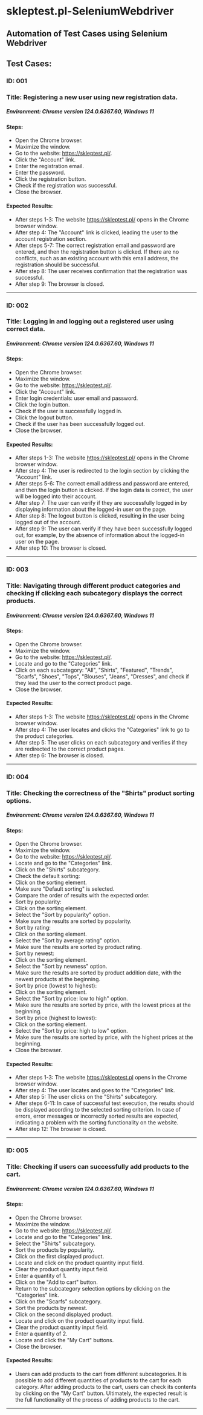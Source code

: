 # skleptest.pl-SeleniumWebdriver
## Automation of Test Cases using Selenium Webdriver

## Test Cases:


### ID: 001
### Title: Registering a new user using new registration data.

##### Environment: Chrome version 124.0.6367.60, Windows 11

#### Steps:
* Open the Chrome browser.
* Maximize the window.
* Go to the website: https://skleptest.pl/.
* Click the "Account" link.
* Enter the registration email.
* Enter the password.
* Click the registration button.
* Check if the registration was successful.
* Close the browser.

#### Expected Results:
* After steps 1-3: The website https://skleptest.pl/ opens in the Chrome browser window.
* After step 4: The "Account" link is clicked, leading the user to the account registration section.
* After steps 5-7: The correct registration email and password are entered, and then the registration button is clicked. If there are no conflicts, such as an existing account with this email address, the registration should be successful.
* After step 8: The user receives confirmation that the registration was successful.
* After step 9: The browser is closed.
---


### ID: 002
### Title: Logging in and logging out a registered user using correct data.

##### Environment: Chrome version 124.0.6367.60, Windows 11

#### Steps:
* Open the Chrome browser.
* Maximize the window.
* Go to the website: https://skleptest.pl/.
* Click the "Account" link.
* Enter login credentials: user email and password.
* Click the login button.
* Check if the user is successfully logged in.
* Click the logout button.
* Check if the user has been successfully logged out.
* Close the browser.

#### Expected Results:
* After steps 1-3: The website https://skleptest.pl/ opens in the Chrome browser window.
* After step 4: The user is redirected to the login section by clicking the "Account" link.
* After steps 5-6: The correct email address and password are entered, and then the login button is clicked. If the login data is correct, the user will be logged into their account.
* After step 7: The user can verify if they are successfully logged in by displaying information about the logged-in user on the page.
* After step 8: The logout button is clicked, resulting in the user being logged out of the account.
* After step 9: The user can verify if they have been successfully logged out, for example, by the absence of information about the logged-in user on the page.
* After step 10: The browser is closed.
---


### ID: 003
### Title: Navigating through different product categories and checking if clicking each subcategory displays the correct products.

##### Environment: Chrome version 124.0.6367.60, Windows 11

#### Steps:
* Open the Chrome browser.
* Maximize the window.
* Go to the website: https://skleptest.pl/.
* Locate and go to the "Categories" link.
* Click on each subcategory: "All", "Shirts", "Featured", "Trends", "Scarfs", "Shoes", "Tops", "Blouses", "Jeans", "Dresses", and check if they lead the user to the correct product page.
* Close the browser.

#### Expected Results:
* After steps 1-3: The website https://skleptest.pl/ opens in the Chrome browser window.
* After step 4: The user locates and clicks the "Categories" link to go to the product categories.
* After step 5: The user clicks on each subcategory and verifies if they are redirected to the correct product pages.
* After step 6: The browser is closed.
---


### ID: 004
### Title: Checking the correctness of the "Shirts" product sorting options.

##### Environment: Chrome version 124.0.6367.60, Windows 11

#### Steps:
* Open the Chrome browser.
* Maximize the window.
* Go to the website: https://skleptest.pl/.
* Locate and go to the "Categories" link.
* Click on the "Shirts" subcategory.
* Check the default sorting:
* Click on the sorting element.
* Make sure "Default sorting" is selected.
* Compare the order of results with the expected order.
* Sort by popularity:
* Click on the sorting element.
* Select the "Sort by popularity" option.
* Make sure the results are sorted by popularity.
* Sort by rating:
* Click on the sorting element.
* Select the "Sort by average rating" option.
* Make sure the results are sorted by product rating.
* Sort by newest:
* Click on the sorting element.
* Select the "Sort by newness" option.
* Make sure the results are sorted by product addition date, with the newest products at the beginning.
* Sort by price (lowest to highest):
* Click on the sorting element.
* Select the "Sort by price: low to high" option.
* Make sure the results are sorted by price, with the lowest prices at the beginning.
* Sort by price (highest to lowest):
* Click on the sorting element.
* Select the "Sort by price: high to low" option.
* Make sure the results are sorted by price, with the highest prices at the beginning.
* Close the browser.

#### Expected Results:
* After steps 1-3: The website https://skleptest.pl opens in the Chrome browser window.
* After step 4: The user locates and goes to the "Categories" link.
* After step 5: The user clicks on the "Shirts" subcategory.
* After steps 6-11: In case of successful test execution, the results should be displayed according to the selected sorting criterion. In case of errors, error messages or incorrectly sorted results are expected, indicating a problem with the sorting functionality on the website.
* After step 12: The browser is closed.
---


### ID: 005
### Title: Checking if users can successfully add products to the cart.

##### Environment: Chrome version 124.0.6367.60, Windows 11

#### Steps:
* Open the Chrome browser.
* Maximize the window.
* Go to the website: https://skleptest.pl/.
* Locate and go to the "Categories" link.
* Select the "Shirts" subcategory.
* Sort the products by popularity.
* Click on the first displayed product.
* Locate and click on the product quantity input field.
* Clear the product quantity input field.
* Enter a quantity of 1.
* Click on the "Add to cart" button.
* Return to the subcategory selection options by clicking on the "Categories" link.
* Click on the "Scarfs" subcategory.
* Sort the products by newest.
* Click on the second displayed product.
* Locate and click on the product quantity input field.
* Clear the product quantity input field.
* Enter a quantity of 2.
* Locate and click the "My Cart" buttons.
* Close the browser.

#### Expected Results: 
* Users can add products to the cart from different subcategories. It is possible to add different quantities of products to the cart for each category. After adding products to the cart, users can check its contents by clicking on the "My Cart" button. Ultimately, the expected result is the full functionality of the process of adding products to the cart.
---
